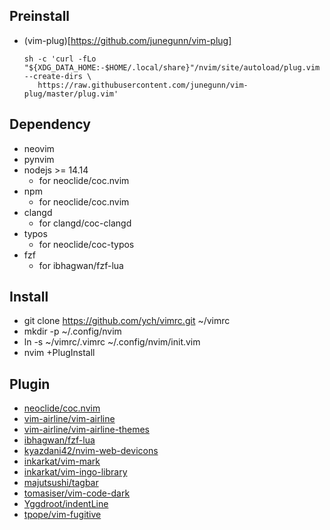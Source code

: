 ## Preinstall
- (vim-plug)[https://github.com/junegunn/vim-plug]
    ```
    sh -c 'curl -fLo "${XDG_DATA_HOME:-$HOME/.local/share}"/nvim/site/autoload/plug.vim --create-dirs \
       https://raw.githubusercontent.com/junegunn/vim-plug/master/plug.vim'
    ```
## Dependency
- neovim
- pynvim
- nodejs >= 14.14
    - for neoclide/coc.nvim
- npm
    - for neoclide/coc.nvim
- clangd
    - for clangd/coc-clangd
- typos
    - for neoclide/coc-typos
- fzf
    - for ibhagwan/fzf-lua

## Install
- git clone https://github.com/ych/vimrc.git ~/vimrc
- mkdir -p ~/.config/nvim
- ln -s ~/vimrc/.vimrc ~/.config/nvim/init.vim
- nvim +PlugInstall

## Plugin
- [neoclide/coc.nvim](https://github.com/neoclide/coc.nvim)
- [vim-airline/vim-airline](https://github.com/vim-airline/vim-airline)
- [vim-airline/vim-airline-themes](https://github.com/vim-airline/vim-airline-themes)
- [ibhagwan/fzf-lua](https://github.com/ibhagwan/fzf-lua)
- [kyazdani42/nvim-web-devicons](https://github.com/kyazdani42/nvim-web-devicons)
- [inkarkat/vim-mark](https://github.com/inkarkat/vim-mark)
- [inkarkat/vim-ingo-library](https://github.com/inkarkat/vim-ingo-library)
- [majutsushi/tagbar](https://github.com/majutsushi/tagbar)
- [tomasiser/vim-code-dark](https://github.com/tomasiser/vim-code-dark)
- [Yggdroot/indentLine](https://github.com/Yggdroot/indentLine)
- [tpope/vim-fugitive](https://github.com/tpope/vim-fugitive)
